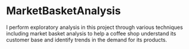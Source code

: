 # MarketBasketAnalysis
I perform exploratory analysis in this project through various techniques including market basket analysis to help a coffee shop understand its customer base and identify trends in the demand for its products.
